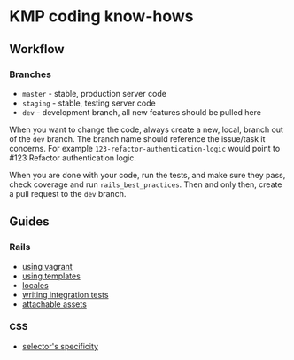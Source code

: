 # KMP coding know-hows

## Workflow

### Branches

* `master` - stable, production server code
* `staging` - stable, testing server code
* `dev` - development branch, all new features should be pulled here

When you want to change the code, always create a new, local, branch out of the `dev` branch. The branch name should reference the issue/task it concerns. For example `123-refactor-authentication-logic` would point to #123 Refactor authentication logic.

When you are done with your code, run the tests, and make sure they pass, check coverage and run `rails_best_practices`. Then and only then, create a pull request to the `dev` branch.


## Guides

### Rails
 - [using vagrant][0]
 - [using templates][1]
 - [locales][2]
 - [writing integration tests][3]
 - [attachable assets][4]

### CSS
  - [selector's specificity][5]

   [0]: rails/vagrant.md
   [1]: rails/template.md
   [2]: rails/locales.md
   [3]: rails/integration_tests.md
   [4]: rails/attachable_assets.md
   [5]: css/selectors.md